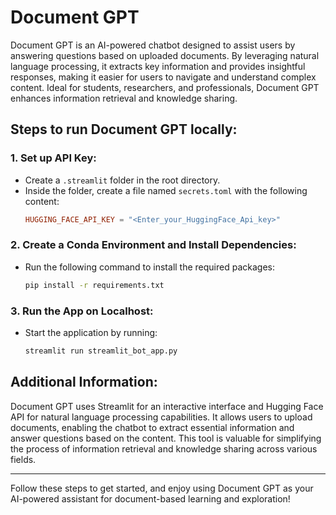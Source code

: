 # Document GPT

Document GPT is an AI-powered chatbot designed to assist users by answering questions based on uploaded documents. By leveraging natural language processing, it extracts key information and provides insightful responses, making it easier for users to navigate and understand complex content. Ideal for students, researchers, and professionals, Document GPT enhances information retrieval and knowledge sharing.

## Steps to run Document GPT locally:

### 1. Set up API Key:
- Create a `.streamlit` folder in the root directory.
- Inside the folder, create a file named `secrets.toml` with the following content:
    ```toml
    HUGGING_FACE_API_KEY = "<Enter_your_HuggingFace_Api_key>"
    ```

### 2. Create a Conda Environment and Install Dependencies:
- Run the following command to install the required packages:
    ```bash
    pip install -r requirements.txt
    ```

### 3. Run the App on Localhost:
- Start the application by running:
    ```bash
    streamlit run streamlit_bot_app.py
    ```

## Additional Information:
Document GPT uses Streamlit for an interactive interface and Hugging Face API for natural language processing capabilities. It allows users to upload documents, enabling the chatbot to extract essential information and answer questions based on the content. This tool is valuable for simplifying the process of information retrieval and knowledge sharing across various fields.

---

Follow these steps to get started, and enjoy using Document GPT as your AI-powered assistant for document-based learning and exploration!
